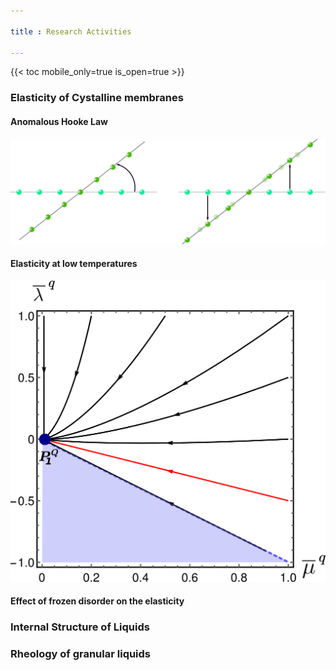 ```yaml
---

title : Research Activities

---
```


{{< toc mobile_only=true is_open=true >}}

### Elasticity of Cystalline membranes

#### Anomalous Hooke Law

![Titre](/static/uploads/RotMix.png)

#### Elasticity at low temperatures

![Test](/static/uploads/QDiag.png)

#### Effect of frozen disorder on the elasticity

### Internal Structure of Liquids

### Rheology of granular liquids
